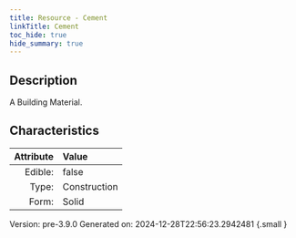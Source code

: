 ```yaml
---
title: Resource - Cement
linkTitle: Cement
toc_hide: true
hide_summary: true
---
```


## Description
A Building Material.

## Characteristics

| Attribute      | Value |
|--------:|:------|
|Edible:|false|
|Type:|Construction|
|Form:|Solid|
 



    

Version: pre-3.9.0 Generated on: 2024-12-28T22:56:23.2942481
{.small }

